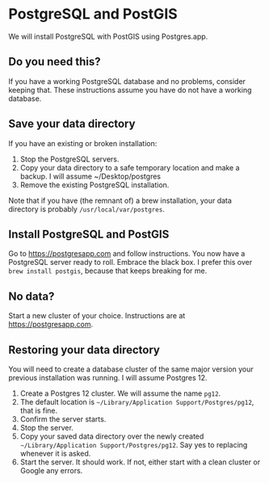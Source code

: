 # PostgreSQL and PostGIS

We will install PostgreSQL with PostGIS using Postgres.app.

## Do you need this?

If you have a working PostgreSQL database and no problems, consider keeping that. These instructions assume you have do not have a working database.

## Save your data directory

If you have an existing or broken installation:

1. Stop the PostgreSQL servers.
1. Copy your data directory to a safe temporary location and make a backup. I will assume ~/Desktop/postgres
1. Remove the existing PostgreSQL installation.

Note that if you have (the remnant of) a brew installation, your data directory is probably `/usr/local/var/postgres`.

## Install PostgreSQL and PostGIS

Go to https://postgresapp.com and follow instructions. You now have a PostgreSQL server ready to roll. Embrace the black box. I prefer this over `brew install postgis`, because that keeps breaking for me.

## No data?

Start a new cluster of your choice. Instructions are at https://postgresapp.com.

## Restoring your data directory

You will need to create a database cluster of the same major version your previous installation was running. I will assume Postgres 12.

1. Create a Postgres 12 cluster. We will assume the name `pg12`.
1. The default location is `~/Library/Application Support/Postgres/pg12`, that is fine.
1. Confirm the server starts.
1. Stop the server.
1. Copy your saved data directory over the newly created `~/Library/Application Support/Postgres/pg12`. Say yes to replacing whenever it is asked.
1. Start the server. It should work. If not, either start with a clean cluster or Google any errors.
